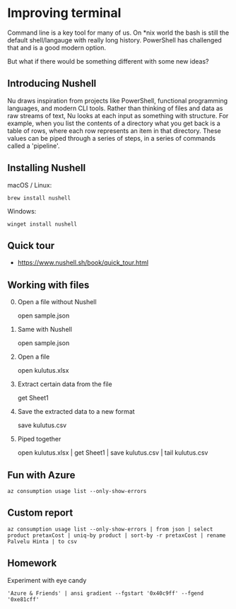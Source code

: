 # Improving terminal

Command line is a key tool for many of us. On *nix world the bash is still the default shell/langauge with really long history. PowerShell has challenged that and is a good modern option. 

But what if there would be something different with some new ideas?

## Introducing Nushell

Nu draws inspiration from projects like PowerShell, functional programming languages, and modern CLI tools. Rather than thinking of files and data as raw streams of text, Nu looks at each input as something with structure. For example, when you list the contents of a directory what you get back is a table of rows, where each row represents an item in that directory. These values can be piped through a series of steps, in a series of commands called a 'pipeline'.

## Installing Nushell

macOS / Linux:

    brew install nushell

Windows:

    winget install nushell

## Quick tour

 - https://www.nushell.sh/book/quick_tour.html


## Working with files

0. Open a file without Nushell

   open sample.json

1. Same with Nushell

   open sample.json      

1. Open a file

    open kulutus.xlsx

2. Extract certain data from the file

    get Sheet1

3. Save the extracted data to a new format

    save kulutus.csv

4. Piped together

    open kulutus.xlsx | get Sheet1 | save kulutus.csv | tail kulutus.csv

## Fun with Azure

    az consumption usage list --only-show-errors

## Custom report

    az consumption usage list --only-show-errors | from json | select product pretaxCost | uniq-by product | sort-by -r pretaxCost | rename Palvelu Hinta | to csv


## Homework
Experiment with eye candy

    'Azure & Friends' | ansi gradient --fgstart '0x40c9ff' --fgend '0xe81cff' 

